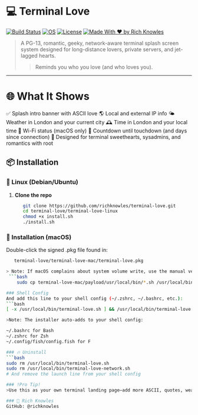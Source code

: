 # 💻 Terminal Love

[![Build Status](https://img.shields.io/badge/build-passing-brightgreen.svg)](https://github.com/richknowles/terminal-love)
[![OS](https://img.shields.io/badge/platform-macOS%20%7C%20Linux-blue.svg)](#)
[![License](https://img.shields.io/badge/license-personal--use-red.svg)](#)
[![Made With ❤️ by Rich Knowles](https://img.shields.io/badge/made%20with-%E2%9D%A4%EF%B8%8F%20by%20Rich%20Knowles-black.svg)](#)

> A PG-13, romantic, geeky, network-aware terminal splash screen system designed for long-distance lovers, private servers, and jet-lagged hearts.
>> Reminds you who you love (and who loves you).

---
# 🌐 What It Shows

✅ Splash intro banner with ASCII love
🌎 Local and external IP info
🌤 Weather in London and your current city
🕰 Time in London and your local time
📶 Wi-Fi status (macOS only)
🛬 Countdown until touchdown (and days since connection)
💖 Designed for terminal sweethearts, sysadmins, and romantics with root

## 📦 Installation

### 🐧 Linux (Debian/Ubuntu)

1. **Clone the repo**  
   ```bash
      git clone https://github.com/richknowles/terminal-love.git
      cd terminal-love/terminal-love-linux
      chmod +x install.sh
      ./install.sh

### 🍎 Installation (macOS)
Double-click the signed .pkg file found in:
   ```bash
      terminal-love/terminal-love-mac/terminal-love.pkg

> Note: If macOS complains about system volume write, use the manual version:
    ```bash
       sudo cp terminal-love-mac/payload/usr/local/bin/*.sh /usr/local/bin/

### Shell Config
And add this line to your shell config (~/.zshrc, ~/.bashrc, etc.):
```bash
[ -x /usr/local/bin/terminal-love.sh ] && /usr/local/bin/terminal-love.sh

>Note: The installer auto-adds to your shell config:

~/.bashrc for Bash
~/.zshrc for Zsh
~/.config/fish/config.fish for F

### 🔥 Uninstall
```bash
sudo rm /usr/local/bin/terminal-love.sh
sudo rm /usr/local/bin/terminal-love-network.sh
# And remove the launch line from your shell config

### !Pro Tip!
>Use this as your own terminal landing page—add more ASCII, quotes, weather feeds, or private status widgets.

### 🧠 Rich Knowles
GitHub: @richknowles
